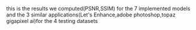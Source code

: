 this is the results we computed(PSNR,SSIM) for the 7 implemented models and the 3 similar applications(Let's Enhance,adobe photoshop,topaz gigapixel ai)for the 4 testing datasets<br/>

